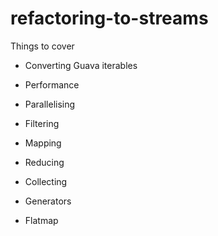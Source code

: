 # refactoring-to-streams

Things to cover

* Converting Guava iterables

* Performance

* Parallelising

* Filtering

* Mapping

* Reducing

* Collecting

* Generators

* Flatmap
